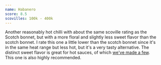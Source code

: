 ```yaml
---
name: Habanero
score: 8.5
scovilles: 100k - 400k
---
```

Another reasonably hot chilli with about the same scoville rating as the Scotch bonnet, but with a more floral and slightly less sweet flavor than the scotch bonnet. I rate this one a little lower than the scotch bonnet since it's in the same heat range but less hot, but it's a very tasty alternative. The distinct sweet flavor is great for hot sauces, of which <a href="/chillies/sauces.html">we've made a few</a>. This one is also highly recommended.
